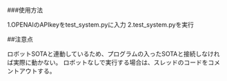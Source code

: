 ###使用方法

1.OPENAIのAPIkeyをtest_system.pyに入力
2.test_system.pyを実行

##注意点

ロボットSOTAと連動しているため、プログラムの入ったSOTAと接続しなければ実際に動かない。
ロボットなしで実行する場合は、スレッドのコードをコメントアウトする。

